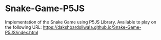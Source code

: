 # Snake-Game-P5JS

Implementation of the Snake Game using P5JS Library. Available to play on the following URL: https://dakshbardoliwala.github.io/Snake-Game-P5JS/index.html
